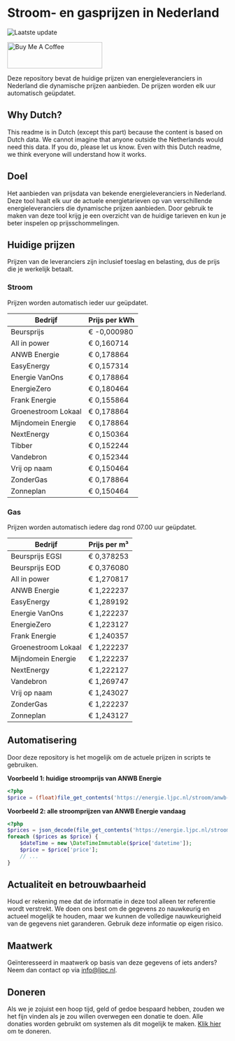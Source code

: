 # Stroom- en gasprijzen in Nederland

![Laatste update](https://img.shields.io/badge/laatste%20update-2024--10--20%2013%3A00%20CET-brightgreen)

<a href="https://www.buymeacoffee.com/Lars-" target="_blank"><img src="https://cdn.buymeacoffee.com/buttons/v2/default-orange.png" alt="Buy Me A Coffee" height="60" style="height: 60px !important;width: 217px !important;" ></a>

Deze repository bevat de huidige prijzen van energieleveranciers in Nederland die dynamische prijzen aanbieden. De prijzen worden elk uur automatisch geüpdatet.

## Why Dutch?

This readme is in Dutch (except this part) because the content is based on Dutch data. We cannot imagine that anyone outside the Netherlands would need this data. If you do, please let us know. Even with this Dutch readme, we think
everyone will understand how it works.

## Doel

Het aanbieden van prijsdata van bekende energieleveranciers in Nederland. Deze tool haalt elk uur de actuele energietarieven op van verschillende energieleveranciers die dynamische prijzen aanbieden. Door gebruik te maken van deze tool
krijg je een overzicht van de huidige tarieven en kun je beter inspelen op prijsschommelingen.

## Huidige prijzen

Prijzen van de leveranciers zijn inclusief toeslag en belasting, dus de prijs die je werkelijk betaalt.

### Stroom

Prijzen worden automatisch ieder uur geüpdatet.

 Bedrijf | Prijs per kWh 
---------|---------------
Beursprijs | € -0,000980
All in power | € 0,160714
ANWB Energie | € 0,178864
EasyEnergy | € 0,157314
Energie VanOns | € 0,178864
EnergieZero | € 0,180464
Frank Energie | € 0,155864
Groenestroom Lokaal | € 0,178864
Mijndomein Energie | € 0,178864
NextEnergy | € 0,150364
Tibber | € 0,152244
Vandebron | € 0,152344
Vrij op naam | € 0,150464
ZonderGas | € 0,178864
Zonneplan | € 0,150464


### Gas

Prijzen worden automatisch iedere dag rond 07.00 uur geüpdatet.

 Bedrijf | Prijs per m³ 
---------|--------------
Beursprijs EGSI | € 0,378253
Beursprijs EOD | € 0,376080
All in power | € 1,270817
ANWB Energie | € 1,222237
EasyEnergy | € 1,289192
Energie VanOns | € 1,222237
EnergieZero | € 1,223127
Frank Energie | € 1,240357
Groenestroom Lokaal | € 1,222237
Mijndomein Energie | € 1,222237
NextEnergy | € 1,222127
Vandebron | € 1,269747
Vrij op naam | € 1,243027
ZonderGas | € 1,222237
Zonneplan | € 1,243127


## Automatisering

Door deze repository is het mogelijk om de actuele prijzen in scripts te gebruiken.

**Voorbeeld 1: huidige stroomprijs van ANWB Energie**

```php
<?php
$price = (float)file_get_contents('https://energie.ljpc.nl/stroom/anwb-energie-nu.txt');

```

**Voorbeeld 2: alle stroomprijzen van ANWB Energie vandaag**

```php
<?php
$prices = json_decode(file_get_contents('https://energie.ljpc.nl/stroom/all-in-power-vandaag.json'),true);
foreach ($prices as $price) {
    $dateTime = new \DateTimeImmutable($price['datetime']);
    $price = $price['price'];
    // ...
}
```

## Actualiteit en betrouwbaarheid

Houd er rekening mee dat de informatie in deze tool alleen ter referentie wordt verstrekt. We doen ons best om de gegevens zo nauwkeurig en actueel mogelijk te houden, maar we kunnen de volledige nauwkeurigheid van de gegevens niet
garanderen. Gebruik deze informatie op eigen risico.

## Maatwerk

Geïnteresseerd in maatwerk op basis van deze gegevens of iets anders? Neem dan contact op
via [info@ljpc.nl](mailto:info@ljpc.nl?subject=Energie%20prijzen).

## Doneren

Als we je zojuist een hoop tijd, geld of gedoe bespaard hebben, zouden we het fijn vinden als je zou willen overwegen een
donatie te doen. Alle donaties worden gebruikt om systemen als dit mogelijk te
maken. [Klik hier](https://www.buymeacoffee.com/Lars-) om te doneren.
